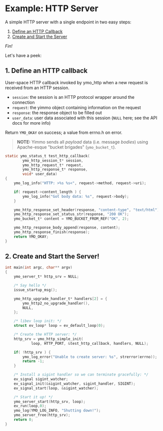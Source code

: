 # Example: HTTP Server

A simple HTTP server with a single endpoint in two easy steps:

1. [Define an HTTP Callback](#1-define-an-http-callback)
2. [Create and Start the Server](#2-create-and-start-the-server)

*Fin!*

Let's have a peek:
<br />

## 1. Define an HTTP callback
User-space HTTP callback invoked by ymo_http when a new request is received
from an HTTP session.

- `session`: the session is an HTTP protocol wrapper around the connection
- `request`: the yimmo object containing information on the request
- `response`: the response object to be filled out
- `user_data`: user data associated with this session (`NULL` here; see the API docs for more info)

Return `YMO_OKAY` on success; a value from errno.h on error.

> **NOTE:** Yimmo sends all _payload_ data (i.e. message _bodies_) using
> Apache-esque "bucket brigades" (`ymo_bucket_t`).



```C
static ymo_status_t test_http_callback(
        ymo_http_session_t* session,
        ymo_http_request_t* request,
        ymo_http_response_t* response,
        void* user_data)
{
    ymo_log_info("HTTP: >%s %s<", request->method, request->uri);

    if( request->content_length ) {
        ymo_log_info("Got body data: %s", request->body);
    }

    ymo_http_response_set_header(response, "content-type", "text/html");
    ymo_http_response_set_status_str(response, "200 OK");
    ymo_bucket_t* content = YMO_BUCKET_FROM_REF("OK", 2);

    ymo_http_response_body_append(response, content);
    ymo_http_response_finish(response);
    return YMO_OKAY;
}
```

## 2. Create and Start the Server!


```C
int main(int argc, char** argv)
{
    ymo_server_t* http_srv = NULL;

    /* Say hello */
    issue_startup_msg();

    ymo_http_upgrade_handler_t* handlers[2] = {
        ymo_http2_no_upgrade_handler(),
        NULL,
    };

    /* libev loop init: */
    struct ev_loop* loop = ev_default_loop(0);

    /* Create the HTTP server: */
    http_srv = ymo_http_simple_init(
            loop, HTTP_PORT, &test_http_callback, handlers, NULL);

    if( !http_srv ) {
        ymo_log_error("Unable to create server: %s", strerror(errno));
        return -1;
    }

    /* Install a sigint handler so we can terminate gracefully: */
    ev_signal sigint_watcher;
    ev_signal_init(&sigint_watcher, sigint_handler, SIGINT);
    ev_signal_start(loop, &sigint_watcher);

    /* Start it up! */
    ymo_server_start(http_srv, loop);
    ev_run(loop,0);
    ymo_log(YMO_LOG_INFO, "Shutting down!");
    ymo_server_free(http_srv);
    return 0;
}
```

